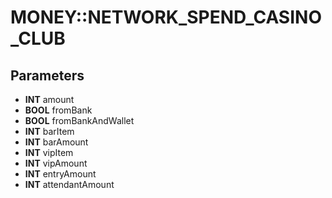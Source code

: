 # MONEY::NETWORK_SPEND_CASINO_CLUB

## Parameters
* **INT** amount
* **BOOL** fromBank
* **BOOL** fromBankAndWallet
* **INT** barItem
* **INT** barAmount
* **INT** vipItem
* **INT** vipAmount
* **INT** entryAmount
* **INT** attendantAmount